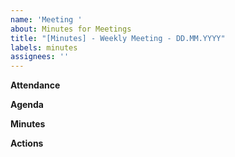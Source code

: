 ```yaml
---
name: 'Meeting '
about: Minutes for Meetings
title: "[Minutes] - Weekly Meeting - DD.MM.YYYY"
labels: minutes
assignees: ''
---
```


**Attendance**

**Agenda**

**Minutes**

**Actions**

